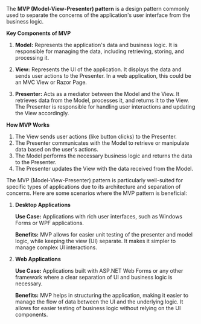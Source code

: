 The **MVP (Model-View-Presenter) pattern** is a design pattern commonly used to separate the concerns of the application's user interface from the business logic.

**Key Components of MVP**
1. **Model:** Represents the application's data and business logic. It is responsible for managing the data, including retrieving, storing, and processing it.

1. **View:** Represents the UI of the application. It displays the data and sends user actions to the Presenter. In a web application, this could be an MVC View or Razor Page.

1. **Presenter:** Acts as a mediator between the Model and the View. It retrieves data from the Model, processes it, and returns it to the View. The Presenter is responsible for handling user interactions and updating the View accordingly.

**How MVP Works**
1. The View sends user actions (like button clicks) to the Presenter.
1. The Presenter communicates with the Model to retrieve or manipulate data based on the user's actions.
1. The Model performs the necessary business logic and returns the data to the Presenter.
1. The Presenter updates the View with the data received from the Model.

The MVP (Model-View-Presenter) pattern is particularly well-suited for specific types of applications due to its architecture and separation of concerns. Here are some scenarios where the MVP pattern is beneficial:

1. **Desktop Applications**

   **Use Case:** Applications with rich user interfaces, such as Windows Forms or WPF applications.
   
   **Benefits:** MVP allows for easier unit testing of the presenter and model logic, while keeping the view (UI) 
     separate. It makes it simpler to manage complex UI interactions.

1. **Web Applications**

   **Use Case:** Applications built with ASP.NET Web Forms or any other framework where a clear separation of UI and business logic is necessary.

   **Benefits:** MVP helps in structuring the application, making it easier to manage the flow of data between the UI and the underlying logic. It allows for easier testing of business logic without relying on the UI components.
